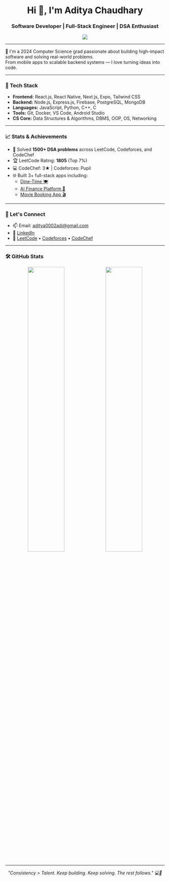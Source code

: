 <h1 align="center">Hi 👋, I'm Aditya Chaudhary</h1>
<h3 align="center">Software Developer | Full-Stack Engineer | DSA Enthusiast</h3>

<p align="center">
  <img src="https://readme-typing-svg.herokuapp.com?lines=Full+Stack+Developer;React+Native+Enthusiast;DSA+Problem+Solver;Open+Source+Contributor;Always+Learning!" />
</p>

---

🌟 I'm a 2024 Computer Science grad passionate about building high-impact software and solving real-world problems.  
From mobile apps to scalable backend systems — I love turning ideas into code.

---

### 🚀 Tech Stack

- **Frontend:** React.js, React Native, Next.js, Expo, Tailwind CSS  
- **Backend:** Node.js, Express.js, Firebase, PostgreSQL, MongoDB  
- **Languages:** JavaScript, Python, C++, C  
- **Tools:** Git, Docker, VS Code, Android Studio  
- **CS Core:** Data Structures & Algorithms, DBMS, OOP, OS, Networking

---

### 📈 Stats & Achievements

- 🔢 Solved **1500+ DSA problems** across LeetCode, Codeforces, and CodeChef  
- 🏆 LeetCode Rating: **1805** (Top 7%)  
- 💻 CodeChef: 3★ | Codeforces: Pupil  
- 🌐 Built 3+ full-stack apps including:
  - [Dine-Time 🍽️](https://github.com/AdityaChaudhary0002/Dine-Time)
  - [AI Finance Platform 💸](https://github.com/AdityaChaudhary0002/ai-finance-platform-adi)
  - [Movie Booking App 🎬](https://github.com/AdityaChaudhary0002/movie-booking-app)

---

### 🔗 Let's Connect

- 📫 Email: [aditya0002adi@gmail.com](mailto:aditya0002adi@gmail.com)  
- 💼 [LinkedIn](https://www.linkedin.com/in/adityachaudhary0)  
- 🧠 [LeetCode](https://leetcode.com/u/openair/) • [Codeforces](https://codeforces.com/profile/openair) • [CodeChef](https://www.codechef.com/users/openair_30)

---

### 🛠️ GitHub Stats

<p align="center">
  <img src="https://github-readme-stats.vercel.app/api?username=AdityaChaudhary0002&show_icons=true&theme=radical" width="48%" />
  <img src="https://github-readme-streak-stats.herokuapp.com?user=AdityaChaudhary0002&theme=radical" width="48%" />
</p>

---

<!-- Add an optional quote or fun line -->
<p align="center">
  <em>"Consistency > Talent. Keep building. Keep solving. The rest follows." 💻🚀</em>
</p>
